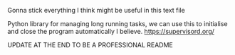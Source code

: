 Gonna stick everything I think might be useful in this text file

Python library for managing long running tasks, we can use this to initialise and close the program automatically I believe.
https://supervisord.org/

UPDATE AT THE END TO BE A PROFESSIONAL README
